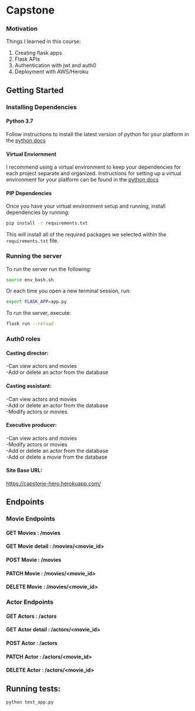 # Capstone

### Motivation
Things I learned in this course:
1) Creating flask apps
2) Flask APIs
3) Authentication with jwt and auth0
4) Deployment with AWS/Heroku

## Getting Started

### Installing Dependencies

#### Python 3.7

Follow instructions to install the latest version of python for your platform in the [python docs](https://docs.python.org/3/using/unix.html#getting-and-installing-the-latest-version-of-python)

#### Virtual Enviornment

I recommend using a virtual environment to keep your dependencies for each project separate and organized. Instructions for setting up a virtual environment for your platform can be found in the [python docs](https://packaging.python.org/guides/installing-using-pip-and-virtual-environments/)

#### PIP Dependencies

Once you have your virtual environment setup and running, install dependencies by running:

```bash
pip install -r requirements.txt
```

This will install all of the required packages we selected within the `requirements.txt` file.

### Running the server

To run the server run the following:

```bash
source env_bash.sh
```

Or each time you open a new terminal session, run:

```bash
export FLASK_APP=app.py
```

To run the server, execute:

```bash
flask run --reload
```

### Auth0 roles

#### Casting director:
-Can view actors and movies  
-Add or delete an actor from the database

#### Casting assistant:
-Can view actors and movies  
-Add or delete an actor from the database  
-Modify actors or movies

#### Executive producer:
-Can view actors and movies  
-Modify actors or movies  
-Add or delete an actor from the database  
-Add or delete a movie from the database  


#### Site Base URL:
https://capstone-hero.herokuapp.com/

## Endpoints

### Movie Endpoints
#### GET Movies : /movies
#### GET Movie detail : /movies/<movie_id>
#### POST Movie : /movies
#### PATCH Movie : /movies/<movie_id>
#### DELETE Movie : /movies/<movie_id>

### Actor Endpoints
#### GET Actors : /actors
#### GET Actor detail : /actors/<movie_id>
#### POST Actor : /actors
#### PATCH Actor : /actors/<movie_id>
#### DELETE Actor : /actors/<movie_id>

## Running tests:
```bash
python test_app.py
```